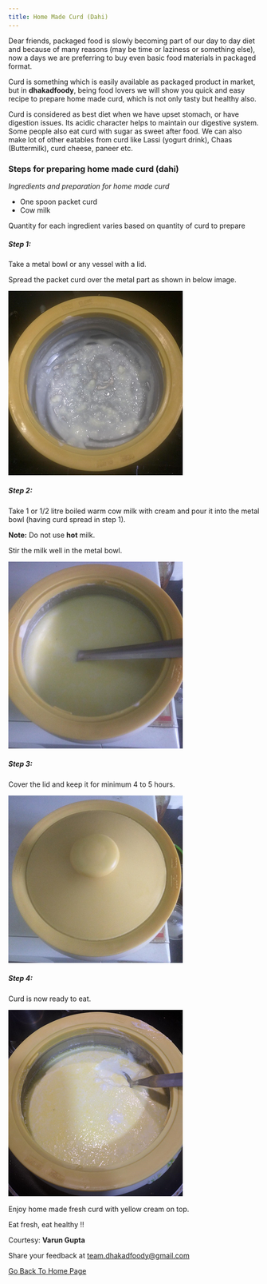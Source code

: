 ```yaml
---
title: Home Made Curd (Dahi)
---
```


Dear friends, packaged food is slowly becoming part of our day to day diet and because of many reasons (may be time or laziness or something else), now a days we  are preferring to buy even basic food materials in packaged format.

Curd is something which is easily available as packaged product in market, but in **dhakadfoody**, being food lovers we will show you quick and easy recipe to prepare home made curd, which is not only tasty but healthy also.

Curd is considered as best diet when we have upset stomach, or have digestion issues. Its acidic character helps to maintain our digestive system. Some people also eat curd with sugar as sweet after food. We can also make lot of other eatables from curd like Lassi (yogurt drink), Chaas (Buttermilk), curd cheese, paneer etc.



### Steps for preparing home made **curd** (dahi)

*Ingredients and preparation for home made curd*

- One spoon packet curd
- Cow milk

Quantity for each ingredient varies based on quantity of curd to prepare

##### Step 1:

Take a metal bowl or any vessel with a lid.

Spread the packet curd over the metal part as shown in below image.

![curd preparation](/img/curd1.png "curd preparation")

##### Step 2:

Take 1 or 1/2 litre boiled warm cow milk with cream and pour it into the metal bowl (having curd spread in step 1).

**Note:** Do not use **hot** milk.

Stir the milk well in the metal bowl.

![mix milk with curd](/img/curd2.png "mix milk with curd")

##### Step 3:

Cover the lid and keep it for minimum 4 to 5 hours.

![covered milk to prepare curd](/img/curd3.png "cover the bowl lid")

##### Step 4:

Curd is now ready to eat.

![Ready curd](/img/curd4.png "ready to serve")


Enjoy home made fresh curd with yellow cream on top.

Eat fresh, eat healthy !!

Courtesy: **Varun Gupta**


Share your feedback at [team.dhakadfoody@gmail.com](mailto:team.dhakadfoody@gmail.com)

<a href ="/{{ site.baseurl }}" >Go Back To Home Page</a>
